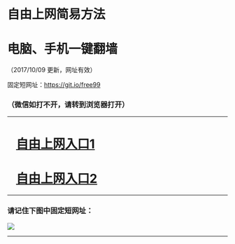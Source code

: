 ﻿# 自由上网简易方法

# 电脑、手机一键翻墙

（2017/10/09 更新，网址有效）

固定短网址：https://git.io/free99

### （微信如打不开，请转到浏览器打开）


***





# &nbsp;&nbsp; <a href="http://ft66727102.fwq-tz-1001.info/fwqtz01.html?t=10090014788 " target="_blank">自由上网入口1</a>
# &nbsp;&nbsp; <a href="http://ft363112708.fwq-tz-1002.info/fwqtz02.html?t=100900110806 " target="_blank">自由上网入口2</a>
***

### 请记住下图中固定短网址：

<img src="https://s3-us-west-2.amazonaws.com/fwq-1001/yjfq-20170905okok.png" /> 


***

